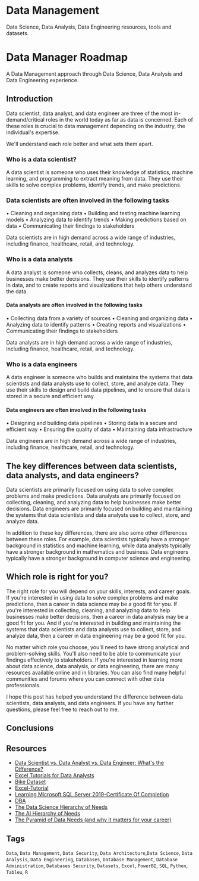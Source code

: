 # Data Management

Data Science, Data Analysis, Data Engineering resources, tools and datasets.

# Data Manager Roadmap

A Data Management approach through Data Science, Data Analysis and Data Engineering experience.

## Introduction

Data scientist, data analyst, and data engineer are three of the most in-demand/critical roles in the world today as far as data is concerned.
Each of these roles is crucial to data management depending on the industry, the individual's expertise.

We'll understand each role better and what sets them apart.

### Who is a data scientist?

A data scientist is someone who uses their knowledge of statistics, machine learning, and programming to extract meaning from data. They use their skills to solve complex problems, identify trends, and make predictions.

### Data scientists are often involved in the following tasks

• Cleaning and organising data
• Building and testing machine learning models
• Analyzing data to identify trends
• Making predictions based on data
• Communicating their findings to stakeholders

Data scientists are in high demand across a wide range of industries, including finance, healthcare, retail, and technology.

### Who is a  data analysts

A data analyst is someone who collects, cleans, and analyzes data to help businesses make better decisions. They use their skills to identify patterns in data, and to create reports and visualizations that help others understand the data.

#### Data analysts are often involved in the following tasks

• Collecting data from a variety of sources
• Cleaning and organizing data
• Analyzing data to identify patterns
• Creating reports and visualizations
• Communicating their findings to stakeholders

Data analysts are in high demand across a wide range of industries, including finance, healthcare, retail, and technology.

### Who is a data engineers

A data engineer is someone who builds and maintains the systems that data scientists and data analysts use to collect, store, and analyze data. They use their skills to design and build data pipelines, and to ensure that data is stored in a secure and efficient way.

#### Data engineers are often involved in the following tasks

• Designing and building data pipelines
• Storing data in a secure and efficient way
• Ensuring the quality of data
• Maintaining data infrastructure

Data engineers are in high demand across a wide range of industries, including finance, healthcare, retail, and technology.

## The key differences between data scientists, data analysts, and data engineers?

Data scientists are primarily focused on using data to solve complex problems and make predictions. Data analysts are primarily focused on collecting, cleaning, and analyzing data to help businesses make better decisions. Data engineers are primarily focused on building and maintaining the systems that data scientists and data analysts use to collect, store, and analyze data.

In addition to these key differences, there are also some other differences between these roles. For example, data scientists typically have a stronger background in statistics and machine learning, while data analysts typically have a stronger background in mathematics and business. Data engineers typically have a stronger background in computer science and engineering.

## Which role is right for you?

The right role for you will depend on your skills, interests, and career goals. If you're interested in using data to solve complex problems and make predictions, then a career in data science may be a good fit for you. If you're interested in collecting, cleaning, and analyzing data to help businesses make better decisions, then a career in data analysis may be a good fit for you. And if you're interested in building and maintaining the systems that data scientists and data analysts use to collect, store, and analyze data, then a career in data engineering may be a good fit for you.

No matter which role you choose, you'll need to have strong analytical and problem-solving skills. You'll also need to be able to communicate your findings effectively to stakeholders.
If you're interested in learning more about data science, data analysis, or data engineering, there are many resources available online and in libraries. You can also find many helpful communities and forums where you can connect with other data professionals.

I hope this post has helped you understand the difference between data scientists, data analysts, and data engineers. If you have any further questions, please feel free to reach out to me.

## Conclusions

## Resources

- [Data Scientist vs. Data Analyst vs. Data Engineer: What's the Difference?](https://www.linkedin.com/pulse/data-scientist-vs-analyst-engineer-whats-difference-minhazul-abedin/)
- [Excel Tutorials for Data Analysts](https://www.youtube.com/watch?v=lH7HfwUFnYA&list=PLUaB-1hjhk8Hyd5NiPQ9CND82vNodlFF5&ab_channel=AlexTheAnalyst)
- [Bike Dataset](https://www.kaggle.com/code/sadiqshah/bike-store-sales-in-europe/input)
- [Excel-Tutorial](https://github.com/AlexTheAnalyst/Excel-Tutorial)
- [Learning Microsoft SQL Server 2019-Certificate Of Completion](https://www.linkedin.com/learning/certificates/b0aca4882b00215489612ece1fdc8251c2a94dad515c79a0d24187625e2ce384?lipi=urn%3Ali%3Apage%3Ad_flagship3_profile_view_base_certifications_details%3BETXdcAqIQ%2FGSLES1Q4R85A%3D%3D)
- [DBA](https://github.com/piusnmuhumuza/software-engineering/tree/master/DBA)
- [The Data Science Hierarchy of Needs](https://www.linkedin.com/pulse/data-science-hierarchy-needs-emmanuel-ogungbemi-phd/)
- [The AI Hierarchy of Needs](https://medium.com/hackernoon/the-ai-hierarchy-of-needs-18f111fcc007)
- [The Pyramid of Data Needs (and why it matters for your career)](https://medium.com/@hugh_data_science/the-pyramid-of-data-needs-and-why-it-matters-for-your-career-b0f695c13f11)

## Tags

``Data``, ``Data Management``, ``Data Security``, ``Data Architecture``,``Data Science``, ``Data Analysis``, ``Data Engineering``, ``Databases``, ``Database Management``, ``Database Administration``, ``Databases Security``, ``Datasets``, ``Excel``, ``PowerBI``, ``SQL``, ``Python``, ``Tableu``, ``R``